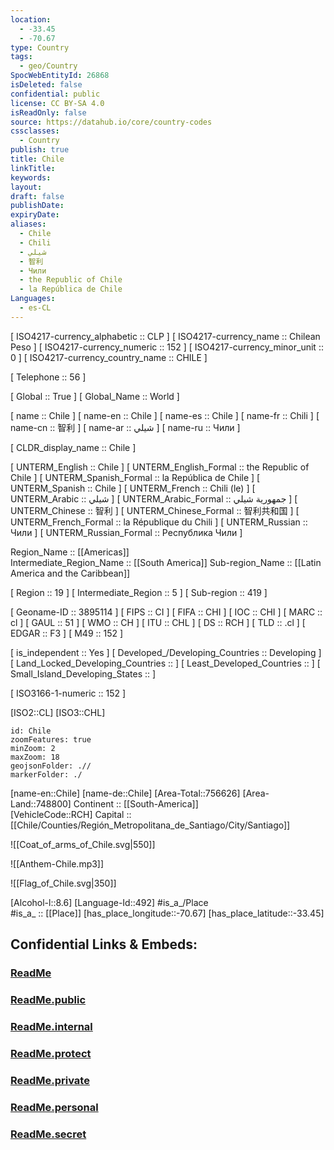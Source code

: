 ```yaml
---
location:
  - -33.45
  - -70.67
type: Country
tags:
  - geo/Country
SpocWebEntityId: 26868
isDeleted: false
confidential: public
license: CC BY-SA 4.0
isReadOnly: false
source: https://datahub.io/core/country-codes
cssclasses:
  - Country
publish: true
title: Chile
linkTitle:
keywords:
layout:
draft: false
publishDate:
expiryDate:
aliases:
  - Chile
  - Chili
  - شيلي
  - 智利
  - Чили
  - the Republic of Chile
  - la República de Chile
Languages:
  - es-CL
---
```



[	ISO4217-currency_alphabetic	 :: CLP ] 
[	ISO4217-currency_name	 :: Chilean Peso ] 
[	ISO4217-currency_numeric	 :: 152 ] 
[	ISO4217-currency_minor_unit	 :: 0 ] 
[	ISO4217-currency_country_name	 :: CHILE ] 

[	Telephone	 :: 56 ] 

[	Global	 :: True ] 
[	Global_Name	 :: World ] 

[	name	 :: Chile ] 
[	name-en	 :: Chile ] 
[	name-es	 :: Chile ] 
[	name-fr	 :: Chili ] 
[	name-cn	 :: 智利 ] 
[	name-ar	 :: شيلي ] 
[	name-ru	 :: Чили ] 

[	CLDR_display_name	 :: Chile ] 

[	UNTERM_English	 :: Chile ] 
[	UNTERM_English_Formal	 :: the Republic of Chile ] 
[	UNTERM_Spanish_Formal	 :: la República de Chile ] 
[	UNTERM_Spanish	 :: Chile ] 
[	UNTERM_French	 :: Chili (le) ] 
[	UNTERM_Arabic	 :: شيلي ] 
[	UNTERM_Arabic_Formal	 :: جمهورية شيلي ] 
[	UNTERM_Chinese	 :: 智利 ] 
[	UNTERM_Chinese_Formal	 :: 智利共和国 ] 
[	UNTERM_French_Formal	 :: la République du Chili ] 
[	UNTERM_Russian	 :: Чили ] 
[	UNTERM_Russian_Formal	 :: Республика Чили ] 

Region_Name ::  [[Americas]]  
Intermediate_Region_Name ::  [[South America]] 
Sub-region_Name ::  [[Latin America and the Caribbean]] 

[	Region	 :: 19 ] 
[	Intermediate_Region	 :: 5 ] 
[	Sub-region	 :: 419 ] 

[	Geoname-ID	 :: 3895114 ] 
[	FIPS	 :: CI ] 
[	FIFA	 :: CHI ] 
[	IOC	 :: CHI ] 
[	MARC	 :: cl ] 
[	GAUL	 :: 51 ] 
[	WMO	 :: CH ] 
[	ITU	 :: CHL ] 
[	DS	 :: RCH ] 
[	TLD	 :: .cl ] 
[	EDGAR	 :: F3 ] 
[	M49	 :: 152 ] 

[	is_independent	 :: Yes ] 
[	Developed_/Developing_Countries	 :: Developing ] 
[	Land_Locked_Developing_Countries	 ::  ] 
[	Least_Developed_Countries	 ::  ] 
[	Small_Island_Developing_States	 ::  ] 

[	ISO3166-1-numeric	 :: 152 ] 



[ISO2::CL] 
[ISO3::CHL] 

```leaflet
id: Chile
zoomFeatures: true 
minZoom: 2 
maxZoom: 18
geojsonFolder: .//
markerFolder: ./
```

[name-en::Chile] 
[name-de::Chile] 
[Area-Total::756626] 
[Area-Land::748800] 
Continent :: [[South-America]]  
[VehicleCode::RCH] 
Capital :: [[Chile/Counties/Región_Metropolitana_de_Santiago/City/Santiago]]  

![[Coat_of_arms_of_Chile.svg|550]] 

![[Anthem-Chile.mp3]] 

![[Flag_of_Chile.svg|350]] 

[Alcohol-l::8.6] 
[Language-Id::492] 
#is_a_/Place  
#is_a_ :: [[Place]] 
[has_place_longitude::-70.67] 
[has_place_latitude::-33.45] 


## Confidential Links & Embeds: 

### [ReadMe](/_Standards/Earth/Continent/America~South/Chile/ReadMe.md) 

### [ReadMe.public](/_public/Earth/Continent/America~South/Chile/ReadMe.public.md) 

### [ReadMe.internal](/_internal/Earth/Continent/America~South/Chile/ReadMe.internal.md) 

### [ReadMe.protect](/_protect/Earth/Continent/America~South/Chile/ReadMe.protect.md) 

### [ReadMe.private](/_private/Earth/Continent/America~South/Chile/ReadMe.private.md) 

### [ReadMe.personal](/_personal/Earth/Continent/America~South/Chile/ReadMe.personal.md) 

### [ReadMe.secret](/_secret/Earth/Continent/America~South/Chile/ReadMe.secret.md)

